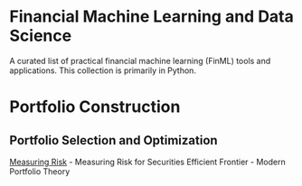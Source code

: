 # Financial Machine Learning and Data Science
A curated list of practical financial machine learning (FinML) tools and applications. This collection is primarily in Python.

# Portfolio Construction
## Portfolio Selection and Optimization

[Measuring Risk](https://github.com/dilshod-bek/Portfolio) - Measuring Risk for Securities
Efficient Frontier - Modern Portfolio Theory
